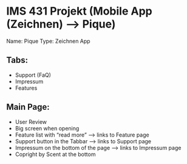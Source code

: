 # IMS 431 Projekt (Mobile App (Zeichnen) --> Pique)
Name: Pique
Type: Zeichnen App

Tabs:
-----
- Support (FaQ)
- Impressum
- Features

Main Page:
----------
- User Review
- Big screen when opening
- Feature list with “read more” --> links to Feature page
- Support button in the Tabbar --> links to Support page
- Impressum on the bottom of the page --> links to Impressum page
- Copright by Scent at the bottom